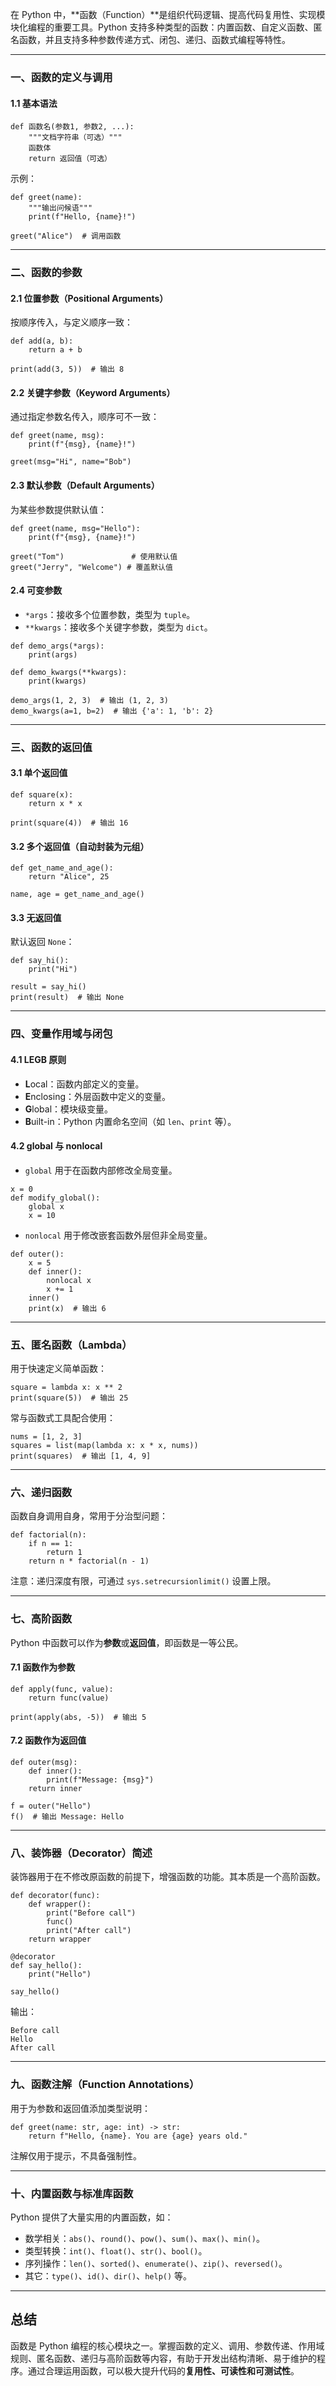 在 Python 中，**函数（Function）**是组织代码逻辑、提高代码复用性、实现模块化编程的重要工具。Python 支持多种类型的函数：内置函数、自定义函数、匿名函数，并且支持多种参数传递方式、闭包、递归、函数式编程等特性。

---

### 一、函数的定义与调用

#### 1.1 基本语法

```
def 函数名(参数1, 参数2, ...):
    """文档字符串（可选）"""
    函数体
    return 返回值（可选）
```

示例：

```
def greet(name):
    """输出问候语"""
    print(f"Hello, {name}!")

greet("Alice")  # 调用函数
```

---

### 二、函数的参数

#### 2.1 位置参数（Positional Arguments）

按顺序传入，与定义顺序一致：

```
def add(a, b):
    return a + b

print(add(3, 5))  # 输出 8
```

#### 2.2 关键字参数（Keyword Arguments）

通过指定参数名传入，顺序可不一致：

```
def greet(name, msg):
    print(f"{msg}, {name}!")

greet(msg="Hi", name="Bob")
```

#### 2.3 默认参数（Default Arguments）

为某些参数提供默认值：

```
def greet(name, msg="Hello"):
    print(f"{msg}, {name}!")

greet("Tom")               # 使用默认值
greet("Jerry", "Welcome") # 覆盖默认值
```

#### 2.4 可变参数

- `*args`：接收多个位置参数，类型为 `tuple`。
- `**kwargs`：接收多个关键字参数，类型为 `dict`。

```
def demo_args(*args):
    print(args)

def demo_kwargs(**kwargs):
    print(kwargs)

demo_args(1, 2, 3)  # 输出 (1, 2, 3)
demo_kwargs(a=1, b=2)  # 输出 {'a': 1, 'b': 2}
```

---

### 三、函数的返回值

#### 3.1 单个返回值

```
def square(x):
    return x * x

print(square(4))  # 输出 16
```

#### 3.2 多个返回值（自动封装为元组）

```
def get_name_and_age():
    return "Alice", 25

name, age = get_name_and_age()
```

#### 3.3 无返回值

默认返回 `None`：

```
def say_hi():
    print("Hi")

result = say_hi()
print(result)  # 输出 None
```

---

### 四、变量作用域与闭包

#### 4.1 LEGB 原则

- **L**ocal：函数内部定义的变量。
- **E**nclosing：外层函数中定义的变量。
- **G**lobal：模块级变量。
- **B**uilt-in：Python 内置命名空间（如 `len`、`print` 等）。

#### 4.2 global 与 nonlocal

- `global` 用于在函数内部修改全局变量。

```
x = 0
def modify_global():
    global x
    x = 10
```

- `nonlocal` 用于修改嵌套函数外层但非全局变量。

```
def outer():
    x = 5
    def inner():
        nonlocal x
        x += 1
    inner()
    print(x)  # 输出 6
```

---

### 五、匿名函数（Lambda）

用于快速定义简单函数：

```
square = lambda x: x ** 2
print(square(5))  # 输出 25
```

常与函数式工具配合使用：

```
nums = [1, 2, 3]
squares = list(map(lambda x: x * x, nums))
print(squares)  # 输出 [1, 4, 9]
```

---

### 六、递归函数

函数自身调用自身，常用于分治型问题：

```
def factorial(n):
    if n == 1:
        return 1
    return n * factorial(n - 1)
```

注意：递归深度有限，可通过 `sys.setrecursionlimit()` 设置上限。

---

### 七、高阶函数

Python 中函数可以作为**参数**或**返回值**，即函数是一等公民。

#### 7.1 函数作为参数

```
def apply(func, value):
    return func(value)

print(apply(abs, -5))  # 输出 5
```

#### 7.2 函数作为返回值

```
def outer(msg):
    def inner():
        print(f"Message: {msg}")
    return inner

f = outer("Hello")
f()  # 输出 Message: Hello
```

---

### 八、装饰器（Decorator）简述

装饰器用于在不修改原函数的前提下，增强函数的功能。其本质是一个高阶函数。

```
def decorator(func):
    def wrapper():
        print("Before call")
        func()
        print("After call")
    return wrapper

@decorator
def say_hello():
    print("Hello")

say_hello()
```

输出：

```
Before call
Hello
After call
```

---

### 九、函数注解（Function Annotations）

用于为参数和返回值添加类型说明：

```
def greet(name: str, age: int) -> str:
    return f"Hello, {name}. You are {age} years old."
```

注解仅用于提示，不具备强制性。

---

### 十、内置函数与标准库函数

Python 提供了大量实用的内置函数，如：

- 数学相关：`abs()`、`round()`、`pow()`、`sum()`、`max()`、`min()`。
- 类型转换：`int()`、`float()`、`str()`、`bool()`。
- 序列操作：`len()`、`sorted()`、`enumerate()`、`zip()`、`reversed()`。
- 其它：`type()`、`id()`、`dir()`、`help()` 等。

---

## 总结

函数是 Python 编程的核心模块之一。掌握函数的定义、调用、参数传递、作用域规则、匿名函数、递归与高阶函数等内容，有助于开发出结构清晰、易于维护的程序。通过合理运用函数，可以极大提升代码的**复用性、可读性和可测试性**。